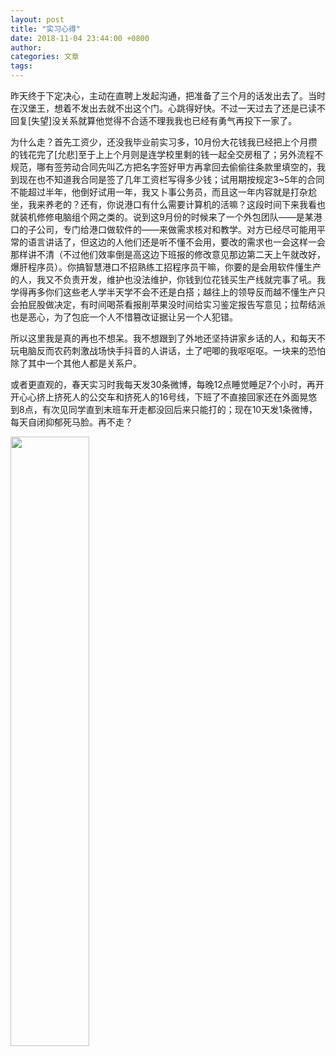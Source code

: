 ```yaml
---
layout: post
title: "实习心得"
date: 2018-11-04 23:44:00 +0800
author:
categories: 文章
tags:
---
```


昨天终于下定决心，主动在直聘上发起沟通，把准备了三个月的话发出去了。当时在汉堡王，想着不发出去就不出这个门。心跳得好快。不过一天过去了还是已读不回复[失望]没关系就算他觉得不合适不理我我也已经有勇气再投下一家了。

为什么走？首先工资少，还没我毕业前实习多，10月份大花钱我已经把上个月攒的钱花完了[允悲]至于上上个月则是连学校里剩的钱一起全交房租了；另外流程不规范，哪有签劳动合同先叫乙方把名字签好甲方再拿回去偷偷往条款里填空的，我到现在也不知道我合同是签了几年工资栏写得多少钱；试用期按规定3~5年的合同不能超过半年，他倒好试用一年，我又卜事公务员，而且这一年内容就是打杂尬坐，我来养老的？还有，你说港口有什么需要计算机的活嘛？这段时间下来我看也就装机修修电脑组个网之类的。说到这9月份的时候来了一个外包团队——是某港口的子公司，专门给港口做软件的——来做需求核对和教学。对方已经尽可能用平常的语言讲话了，但这边的人他们还是听不懂不会用，要改的需求也一会这样一会那样讲不清（不过他们效率倒是高这边下班报的修改意见那边第二天上午就改好，爆肝程序员）。你搞智慧港口不招熟练工招程序员干嘛，你要的是会用软件懂生产的人，我又不负责开发，维护也没法维护，你钱到位花钱买生产线就完事了吼。我学得再多你们这些老人学半天学不会不还是白搭；越往上的领导反而越不懂生产只会拍屁股做决定，有时间喝茶看报削苹果没时间给实习鉴定报告写意见；拉帮结派也是恶心，为了包庇一个人不惜篡改证据让另一个人犯错。

所以这里我是真的再也不想呆。我不想跟到了外地还坚持讲家乡话的人，和每天不玩电脑反而农药刺激战场快手抖音的人讲话，土了吧唧的我呕呕呕。一块来的恐怕除了其中一个其他人都是关系户。

或者更直观的，春天实习时我每天发30条微博，每晚12点睡觉睡足7个小时，再开开心心挤上挤死人的公交车和挤死人的16号线，下班了不直接回家还在外面晃悠到8点，有次见同学直到末班车开走都没回后来只能打的；现在10天发1条微博，每天自闭抑郁死马脸。再不走？

<a href="https://i.imgur.com/LSaFg4T.jpg"><img src="https://i.imgur.com/LSaFg4T.jpg" style="width: 50%;height: 50%;" /></a>
